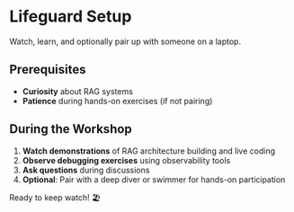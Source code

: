 # Lifeguard Setup

Watch, learn, and optionally pair up with someone on a laptop.

## Prerequisites

- **Curiosity** about RAG systems
- **Patience** during hands-on exercises (if not pairing)

## During the Workshop

1. **Watch demonstrations** of RAG architecture building and live coding
2. **Observe debugging exercises** using observability tools
3. **Ask questions** during discussions
4. **Optional**: Pair with a deep diver or swimmer for hands-on participation

Ready to keep watch! 🏖️

